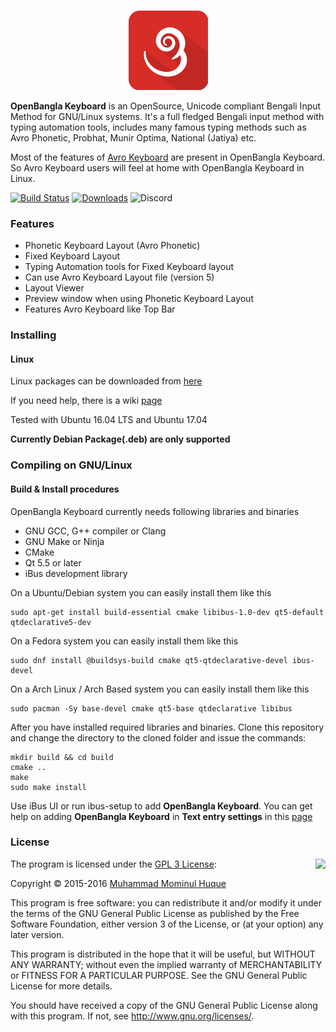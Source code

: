 <p align="center">
<img src="https://github.com/OpenBangla/OpenBangla-Keyboard/raw/master/data/128.png">
</p>

**OpenBangla Keyboard** is an OpenSource, Unicode compliant Bengali Input Method for GNU/Linux systems. It's a full fledged Bengali input method with typing automation tools, includes many famous typing methods such as Avro Phonetic, Probhat, Munir Optima, National (Jatiya) etc.

Most of the features of [Avro Keyboard](https://www.omicronlab.com/avro-keyboard.html) are present in OpenBangla Keyboard. So Avro Keyboard users will feel at home with OpenBangla Keyboard in Linux.

[![Build Status](https://travis-ci.org/OpenBangla/OpenBangla-Keyboard.svg?branch=master)](https://travis-ci.org/OpenBangla/OpenBangla-Keyboard)
[![Downloads](https://img.shields.io/github/downloads/OpenBangla/OpenBangla-Keyboard/total.svg)]()
![Discord](https://img.shields.io/discord/436879388362014740.svg)

### Features
* Phonetic Keyboard Layout (Avro Phonetic)
* Fixed Keyboard Layout
* Typing Automation tools for Fixed Keyboard layout
* Can use Avro Keyboard Layout file (version 5)
* Layout Viewer
* Preview window when using Phonetic Keyboard Layout
* Features Avro Keyboard like Top Bar

### Installing
#### Linux
Linux packages can be downloaded from [here](https://github.com/OpenBangla/OpenBangla-Keyboard/releases)

If you need help, there is a wiki [page](https://github.com/OpenBangla/OpenBangla-Keyboard/wiki/Installing%20OpenBangla%20Keyboard)

Tested with Ubuntu 16.04 LTS and Ubuntu 17.04

**Currently Debian Package(.deb) are only supported**

### Compiling on GNU/Linux
#### Build & Install procedures
OpenBangla Keyboard currently needs following libraries and binaries
* GNU GCC, G++ compiler or Clang
* GNU Make or Ninja
* CMake
* Qt 5.5 or later
* iBus development library

On a Ubuntu/Debian system you can easily install them like this
```
sudo apt-get install build-essential cmake libibus-1.0-dev qt5-default qtdeclarative5-dev
```

On a Fedora system you can easily install them like this
```
sudo dnf install @buildsys-build cmake qt5-qtdeclarative-devel ibus-devel
```
On a Arch Linux / Arch Based system you can easily install them like this
```
sudo pacman -Sy base-devel cmake qt5-base qtdeclarative libibus
```

After you have installed required libraries and binaries. Clone this repository and change the directory to the cloned folder and issue the commands:
```
mkdir build && cd build
cmake ..
make
sudo make install
```
Use iBus UI or run ibus-setup to add **OpenBangla Keyboard**. You can get help on adding **OpenBangla Keyboard** in **Text entry settings** in this [page](https://github.com/OpenBangla/OpenBangla-Keyboard/wiki/Installing%20OpenBangla%20Keyboard)

### License
<img align="right" src="http://opensource.org/trademarks/opensource/OSI-Approved-License-100x137.png">


The program is licensed under the [GPL 3 License](https://opensource.org/licenses/GPL-3.0):

Copyright &copy; 2015-2016 [Muhammad Mominul Huque](https://github.com/mominul)

This program is free software: you can redistribute it and/or modify
it under the terms of the GNU General Public License as published by
the Free Software Foundation, either version 3 of the License, or
(at your option) any later version.

This program is distributed in the hope that it will be useful,
but WITHOUT ANY WARRANTY; without even the implied warranty of
MERCHANTABILITY or FITNESS FOR A PARTICULAR PURPOSE.  See the
GNU General Public License for more details.

You should have received a copy of the GNU General Public License
along with this program.  If not, see <http://www.gnu.org/licenses/>.
